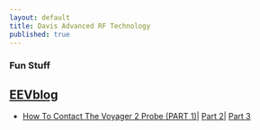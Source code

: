 ```yaml
---
layout: default
title: Davis Advanced RF Technology
published: true
---
```



### Fun Stuff

## [EEVblog](https://www.youtube.com/channel/UC2DjFE7Xf11URZqWBigcVOQ)
- [How To Contact The Voyager 2 Probe (PART 1)](https://www.youtube.com/watch?v=FzRP1qdwPKw)| [Part 2](https://www.youtube.com/watch?v=1rCrfQUcXDI)| [Part 3](https://www.youtube.com/watch?v=sP_hleOXTaU)
